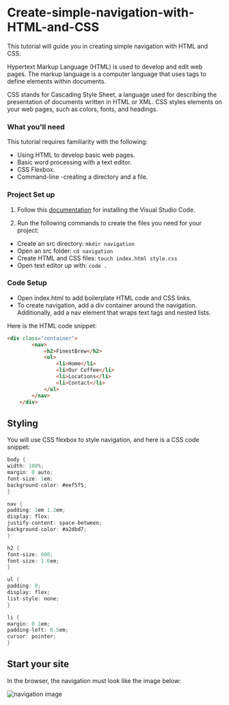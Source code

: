# Create-simple-navigation-with-HTML-and-CSS

This tutorial will guide you in creating simple navigation with HTML and CSS.

Hypertext Markup Language (HTML) is used to develop and edit web pages. The markup language is a computer language that uses tags to define elements within documents. 

CSS stands for  Cascading Style Sheet, a language used for describing the presentation of documents written in HTML or XML. CSS styles elements on your web pages, such as colors, fonts, and headings.

### What you'll need

 This tutorial requires familiarity with the following:

- Using HTML to develop basic web pages.
- Basic word processing with a text editor.
- CSS Flexbox.
- Command-line -creating a directory and a file.

### Project Set up

1. Follow this [documentation](https://code.visualstudio.com/docs/setup/setup-overview) for installing the Visual Studio Code. 

2. Run the following commands to create the files you need for your project:
  - Create an src directory: `mkdir navigation`
  - Open an src folder: `cd navigation`
  - Create HTML and CSS files:  `touch index.html style.css`
  - Open text editor up with:  `code .`
 
 ### Code Setup
 
- Open index.html to add boilerplate HTML code and CSS links.
- To create navigation, add a div container around the navigation. Additionally, add a nav element that wraps text tags and nested lists. 

Here is the HTML code snippet:
```html 
<div class="container">
        <nav>
            <h2>FinestBrew</h2>
            <ul>
                <li>Home</li>
                <li>Our Coffee</li>
                <li>Locations</li>
                <li>Contact</li>
            </ul>
        </nav>
    </div>
  ```

  ## Styling

  You will use CSS flexbox to style navigation, and here is a CSS code snippet:
  ```cs
  body {
  width: 100%;
  margin: 0 auto;
  font-size: 1em;
  background-color: #eef5f5;
}

nav {
  padding: 1em 1.2em;
  display: flex;
  justify-content: space-between;
  background-color: #a2dbd7;
}

h2 {
  font-size: 600;
  font-size: 1.6em;
}

ul {
  padding: 0;
  display: flex;
  list-style: none;
}

li {
  margin: 0 1em;
  padding-left: 0.5em;
  cursor: pointer;
}

 ```

 ## Start your site
 
In the browser, the navigation must look like the image below:

![navigation image](https://user-images.githubusercontent.com/64105005/180049851-e4d9c332-7b28-4705-a85b-3c68535d3830.png)



